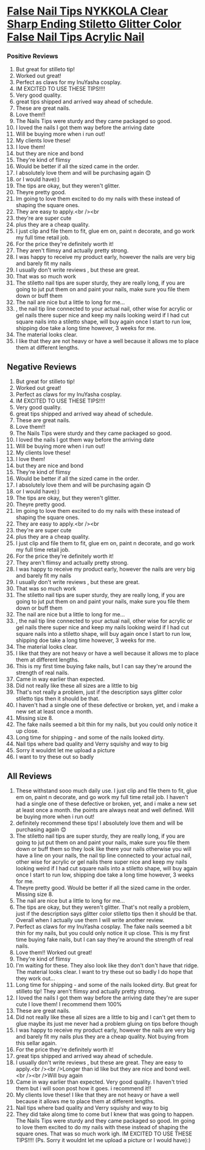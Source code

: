 # [False Nail Tips NYKKOLA Clear Sharp Ending Stiletto Glitter Color False Nail Tips Acrylic Nail](https://products.checkmycream.com/products/False-Nail-Tips-NYKKOLA-Clear-Sharp-Ending-Stiletto-Glitter-Color-False-Nail-Tips-Acrylic-Nail.html)

### Positive Reviews

<ol>
      <li>But great for stilleto tip!  </li>
      <li>Worked out great!</li>
      <li>Perfect as claws for my InuYasha cosplay.</li>
      <li>IM EXCITED TO USE THESE TIPS!!!!</li>
      <li>Very good quality.</li>
      <li>great tips shipped and arrived way ahead of schedule.</li>
      <li>These are great nails.</li>
      <li>Love them!!</li>
      <li>The Nails Tips were sturdy and they came packaged so good.</li>
      <li>I loved the nails I got them way before the arriving date</li>
      <li>Will be buying more when i run out!</li>
      <li>My clients love these!</li>
      <li>I love them!</li>
      <li>but they are nice and bond</li>
      <li>They&#x27;re kind of flimsy</li>
      <li>Would be better if all the sized came in the order.</li>
      <li>I absolutely love them and will be purchasing again 😊</li>
      <li>or I would have):)</li>
      <li>The tips are okay, but they weren&#x27;t glitter.</li>
      <li>Theyre pretty good.</li>
      <li>Im going to love them excited to do my nails with these instead of shaping the square ones.</li>
      <li>They are easy to apply.&lt;br /&gt;&lt;br</li>
      <li>they&#x27;re are super cute</li>
      <li>plus they are a cheap quality.</li>
      <li>I just clip and file them to fit, glue em on, paint n decorate, and go work my full time retail job.</li>
      <li>For the price they&#x27;re definitely worth it!</li>
      <li>They aren&#x27;t flimsy and actually pretty strong.</li>
      <li>I was happy to receive my product early, however the nails are very big and barely fit my nails</li>
      <li>I usually don&#x27;t write reviews , but these are great.</li>
      <li>That was so much work</li>
      <li>The stiletto nail tips are super sturdy, they are really long, if you are going to jut put them on and paint your nails, make sure you file them down or buff them</li>
      <li>The nail are nice but a little to long for me...</li>
      <li>, the nail tip line connected to your actual nail, other wise for acrylic or gel nails there super nice and keep my nails looking weird if I had cut square nails into a stiletto shape, will buy again once I start to run low, shipping doe take a long time however, 3 weeks for me.</li>
      <li>The material looks clear.</li>
      <li>I like that they are not heavy or have a well because it allows me to place them at different lengths.</li>
</ol>


<h2>Negative Reviews</h2>
<ol>
<li> But great for stilleto tip!  </li>
<li> Worked out great!</li>
<li> Perfect as claws for my InuYasha cosplay.</li>
<li> IM EXCITED TO USE THESE TIPS!!!!</li>
<li> Very good quality.</li>
<li> great tips shipped and arrived way ahead of schedule.</li>
<li> These are great nails.</li>
<li> Love them!!</li>
<li> The Nails Tips were sturdy and they came packaged so good.</li>
<li> I loved the nails I got them way before the arriving date</li>
<li> Will be buying more when i run out!</li>
<li> My clients love these!</li>
<li> I love them!</li>
<li> but they are nice and bond</li>
<li> They&#x27;re kind of flimsy</li>
<li> Would be better if all the sized came in the order.</li>
<li> I absolutely love them and will be purchasing again 😊</li>
<li> or I would have):)</li>
<li> The tips are okay, but they weren&#x27;t glitter.</li>
<li> Theyre pretty good.</li>
<li> Im going to love them excited to do my nails with these instead of shaping the square ones.</li>
<li> They are easy to apply.&lt;br /&gt;&lt;br</li>
<li> they&#x27;re are super cute</li>
<li> plus they are a cheap quality.</li>
<li> I just clip and file them to fit, glue em on, paint n decorate, and go work my full time retail job.</li>
<li> For the price they&#x27;re definitely worth it!</li>
<li> They aren&#x27;t flimsy and actually pretty strong.</li>
<li> I was happy to receive my product early, however the nails are very big and barely fit my nails</li>
<li> I usually don&#x27;t write reviews , but these are great.</li>
<li> That was so much work</li>
<li> The stiletto nail tips are super sturdy, they are really long, if you are going to jut put them on and paint your nails, make sure you file them down or buff them</li>
<li> The nail are nice but a little to long for me...</li>
<li> , the nail tip line connected to your actual nail, other wise for acrylic or gel nails there super nice and keep my nails looking weird if I had cut square nails into a stiletto shape, will buy again once I start to run low, shipping doe take a long time however, 3 weeks for me.</li>
<li> The material looks clear.</li>
<li> I like that they are not heavy or have a well because it allows me to place them at different lengths.</li>
<li> This is my first time buying fake nails, but I can say they&#x27;re around the strength of real nails.</li>
<li> Came in way earlier than expected.</li>
<li> Did not really like these all sizes are a little to big</li>
<li> That&#x27;s not really a problem, just if the description says glitter color stiletto tips then it should be that.</li>
<li> I haven&#x27;t had a single one of these defective or broken, yet, and i make a new set at least once a month.</li>
<li> Missing size 8.</li>
<li> The fake nails seemed a bit thin for my nails, but you could only notice it up close.</li>
<li> Long time for shipping - and some of the nails looked dirty.  </li>
<li> Nail tips where bad quality and Verry squishy and way to big</li>
<li> Sorry it wouldnt let me upload a picture</li>
<li> I want to try these out so badly</li>
</ol>

<h2>All Reviews</h2>

<ol>
    <li> These withstand sooo much daily use. I just clip and file them to fit, glue em on, paint n decorate, and go work my full time retail job. I haven&#x27;t had a single one of these defective or broken, yet, and i make a new set at least once a month. the points are always neat and well defined. Will be buying more when i run out!</li>
    <li> definitely recommend these tips! I absolutely love them and will be purchasing again 😊</li>
    <li> The stiletto nail tips are super sturdy, they are really long, if you are going to jut put them on and paint your nails, make sure you file them down or buff them so they look like there your nails otherwise you will have a line on your nails, the nail tip line connected to your actual nail, other wise for acrylic or gel nails there super nice and keep my nails looking weird if I had cut square nails into a stiletto shape, will buy again once I start to run low, shipping doe take a long time however, 3 weeks for me.</li>
    <li> Theyre pretty good. Would be better if all the sized came in the order. Missing size 8.</li>
    <li> The nail are nice but a little to long for me...</li>
    <li> The tips are okay, but they weren&#x27;t glitter. That&#x27;s not really a problem, just if the description says glitter color stiletto tips then it should be that. Overall when I actually use them I will write another review.</li>
    <li> Perfect as claws for my InuYasha cosplay. The fake nails seemed a bit thin for my nails, but you could only notice it up close. This is my first time buying fake nails, but I can say they&#x27;re around the strength of real nails.</li>
    <li> Love them!! Worked out great!</li>
    <li> They&#x27;re kind of flimsy</li>
    <li> I&#x27;m waiting for these. They also look like they don&#x27;t don&#x27;t have that ridge. The material looks clear. I want to try these out so badly I do hope that they work out...</li>
    <li> Long time for shipping - and some of the nails looked dirty.  But great for stilleto tip!  They aren&#x27;t flimsy and actually pretty strong.</li>
    <li> I loved the nails I got them way before the arriving date they&#x27;re are super cute I love them! I recommend them 100%</li>
    <li> These are great nails.</li>
    <li> Did not really like these all sizes are a little to big and I can&#x27;t get them to glue maybe its just me never had a problem gluing on tips before though</li>
    <li> I was happy to receive my product early, however the nails are very big and barely fit my nails plus they are a cheap quality. Not buying from this sellar again.</li>
    <li> For the price they&#x27;re definitely worth it!</li>
    <li> great tips shipped and arrived way ahead of schedule.</li>
    <li> I usually don&#x27;t write reviews , but these are great. They are easy to apply.&lt;br /&gt;&lt;br /&gt;Longer than id like but they are nice and bond well.&lt;br /&gt;&lt;br /&gt;Will buy again</li>
    <li> Came in way earlier than expected. Very good quality. I haven&#x27;t tried them but i will soon post how it goes. i recommend it!!</li>
    <li> My clients love these! I like that they are not heavy or have a well because it allows me to place them at different lengths.</li>
    <li> Nail tips where bad quality and Verry squishy and way to big</li>
    <li> They did take along time to come but I knew that was going to happen. The Nails Tips were sturdy and they came packaged so good. Im going to love them excited to do my nails with these instead of shaping the square ones. That was so much work igh. IM EXCITED TO USE THESE TIPS!!!! (Ps. Sorry it wouldnt let me upload a picture or I would have):)</li>
</ol>




